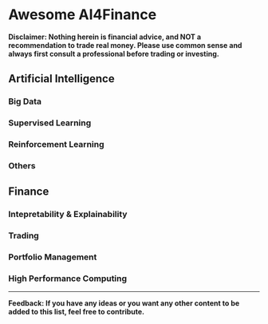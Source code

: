 # Awesome AI4Finance

**Disclaimer: Nothing herein is financial advice, and NOT a recommendation to trade real money. Please use common sense and always first consult a professional before trading or investing.**

## Artificial Intelligence

### Big Data

### Supervised Learning

### Reinforcement Learning

### Others

## Finance

### Intepretability & Explainability 

### Trading

### Portfolio Management

### High Performance Computing

______________________


**Feedback: If you have any ideas or you want any other content to be added to this list, feel free to contribute.**
